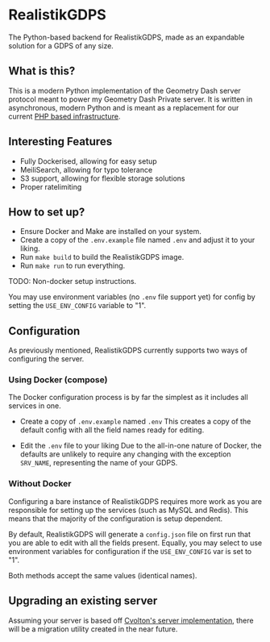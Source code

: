 # RealistikGDPS
The Python-based backend for RealistikGDPS, made as an expandable solution for a GDPS of any size.

## What is this?
This is a modern Python implementation of the Geometry Dash server protocol meant to power my Geometry Dash Private server.
It is written in asynchronous, modern Python and is meant as a replacement for our current [PHP based infrastructure](https://github.com/Cvolton/GMDprivateServer).

## Interesting Features
- Fully Dockerised, allowing for easy setup
- MeiliSearch, allowing for typo tolerance
- S3 support, allowing for flexible storage solutions
- Proper ratelimiting

## How to set up?
- Ensure Docker and Make are installed on your system.
- Create a copy of the `.env.example` file named `.env` and adjust it to your liking.
- Run `make build` to build the RealistikGDPS image.
- Run `make run` to run everything.

TODO: Non-docker setup instructions.

You may use environment variables (no `.env` file support yet) for config by setting the `USE_ENV_CONFIG` variable to "1".

## Configuration
As previously mentioned, RealistikGDPS currently supports two ways of configuring the server.

### Using Docker (compose)
The Docker configuration process is by far the simplest as it includes all services in one.

- Create a copy of `.env.example` named `.env`
This creates a copy of the default config with all the field names ready for editing.

- Edit the `.env` file to your liking
Due to the all-in-one nature of Docker, the defaults are unlikely to require any changing with the exception
`SRV_NAME`, representing the name of your GDPS.

### Without Docker
Configuring a bare instance of RealistikGDPS requires more work as you are responsible for setting up the services
(such as MySQL and Redis). This means that the majority of the configuration is setup dependent.

By default, RealistikGDPS will generate a `config.json` file on first run that you are able to edit with all the fields present.
Equally, you may select to use environment variables for configuration if the `USE_ENV_CONFIG` var is set to "1".

Both methods accept the same values (identical names).

## Upgrading an existing server
Assuming your server is based off [Cvolton's server implementation](https://github.com/Cvolton/GMDprivateServer), there will be a migration utility created in the near future.
